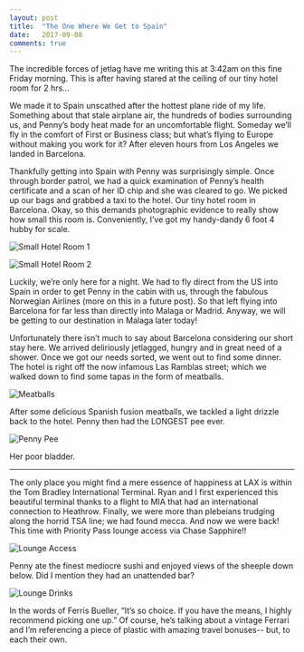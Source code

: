 ```yaml
---
layout: post
title:  "The One Where We Get to Spain"
date:   2017-09-08
comments: true
---
```


The incredible forces of jetlag have me writing this at 3:42am on this fine Friday morning. This is after having stared at the ceiling of our tiny hotel room for 2 hrs...

We made it to Spain unscathed after the hottest plane ride of my life. Something about that stale airplane air, the hundreds of bodies surrounding us, and Penny’s body heat made for an uncomfortable flight. Someday we’ll fly in the comfort of First or Business class; but what’s flying to Europe without making you work for it?  After eleven hours from Los Angeles we landed in Barcelona.


Thankfully getting into Spain with Penny was surprisingly simple. Once through border patrol, we had a quick examination of Penny’s health certificate and a scan of her ID chip and she was cleared to go. We picked up our bags and grabbed a taxi to the hotel.
Our tiny hotel room in Barcelona. Okay, so this demands photographic evidence to really show how small this room is. Conveniently, I’ve got my handy-dandy 6 foot 4 hubby for scale.


![Small Hotel Room 1][small_hotel_1]


![Small Hotel Room 2][small_hotel_2]


Luckily, we’re only here for a night. We had to fly direct from the US into Spain in order to get Penny in the cabin with us, through the fabulous Norwegian Airlines (more on this in a future post). So that left flying into Barcelona for far less than directly into Malaga or Madrid. Anyway, we will be getting to our destination in Malaga later today!


Unfortunately there isn’t much to say about Barcelona considering our short stay here. We arrived deliriously jetlagged, hungry and in great need of a shower. Once we got our needs sorted, we went out to find some dinner. The hotel is right off the now infamous Las Ramblas street; which we walked down to find some tapas in the form of meatballs.


![Meatballs][meatballs]


After some delicious Spanish fusion meatballs, we tackled a light drizzle back to the hotel. Penny then had the LONGEST pee ever.


![Penny Pee][penny_pee]


Her poor bladder.


------

The only place you might find a mere essence of happiness at LAX is within the Tom Bradley International Terminal. Ryan and I first experienced this beautiful terminal thanks to a flight to MIA that had an international connection to Heathrow. Finally, we were more than plebeians trudging along the horrid TSA line; we had found mecca. And now we were back! This time with Priority Pass lounge access via Chase Sapphire!!


![Lounge Access][lounge_penny]


Penny ate the finest mediocre sushi and enjoyed views of the sheeple down below. Did I mention they had an unattended bar?


![Lounge Drinks][lounge_drinks]

In the words of Ferris Bueller, “It’s so choice. If you have the means, I highly recommend picking one up.” Of course, he’s talking about a vintage Ferrari and I’m referencing a piece of plastic with amazing travel bonuses-- but, to each their own.

[small_hotel_1]: https://s3.amazonaws.com/fiveweeksabroad/BlogTiny1.jpg
[small_hotel_2]: https://s3.amazonaws.com/fiveweeksabroad/BlogTiny2.jpg
[meatballs]: https://s3.amazonaws.com/fiveweeksabroad/Blogmeatballs.jpg
[penny_pee]: https://s3.amazonaws.com/fiveweeksabroad/Blogpee.jpg
[lounge_penny]: https://s3.amazonaws.com/fiveweeksabroad/BlogLounge1.jpg
[lounge_drinks]: https://s3.amazonaws.com/fiveweeksabroad/BlogLounge2.jpg
